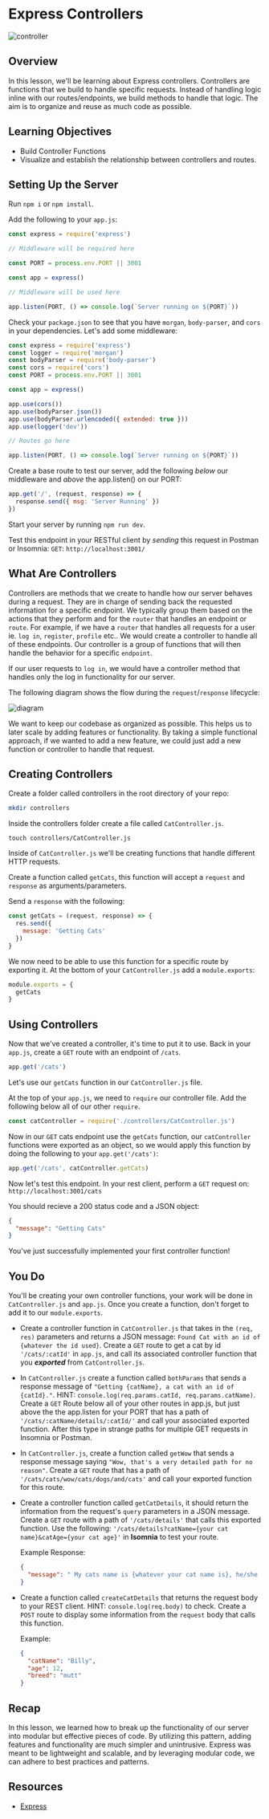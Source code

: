 # Express Controllers

![controller](https://thumbs.gfycat.com/DistinctTastyFossa-size_restricted.gif)

## Overview

In this lesson, we'll be learning about Express controllers. Controllers are functions that we build to handle specific requests. Instead of handling logic inline with our routes/endpoints, we build methods to handle that logic. The aim is to organize and reuse as much code as possible.

## Learning Objectives

- Build Controller Functions
- Visualize and establish the relationship between controllers and routes.

## Setting Up the Server

Run `npm i` or `npm install`.

Add the following to your `app.js`:

```js
const express = require('express')

// Middleware will be required here

const PORT = process.env.PORT || 3001

const app = express()

// Middleware will be used here

app.listen(PORT, () => console.log(`Server running on ${PORT}`))
```

Check your `package.json` to see that you have `morgan`, `body-parser`, and `cors` in your dependencies.
Let's add some middleware:

```js
const express = require('express')
const logger = require('morgan')
const bodyParser = require('body-parser')
const cors = require('cors')
const PORT = process.env.PORT || 3001

const app = express()

app.use(cors())
app.use(bodyParser.json())
app.use(bodyParser.urlencoded({ extended: true }))
app.use(logger('dev'))

// Routes go here

app.listen(PORT, () => console.log(`Server running on ${PORT}`))
```

Create a base route to test our server, add the following _below_ our middleware and _above_ the app.listen() on our PORT:

```js
app.get('/', (request, response) => {
  response.send({ msg: 'Server Running' })
})
```

Start your server by running `npm run dev`.

Test this endpoint in your RESTful client by _sending_ this request in Postman or Insomnia: `GET`: `http://localhost:3001/`

## What Are Controllers

Controllers are methods that we create to handle how our server behaves during a request. They are in charge of sending back the requested information for a specific endpoint. We typically group them based on the actions that they perform and for the `router` that handles an endpoint or `route`. For example, if we have a `router` that handles all requests for a user ie. `log in`, `register`, `profile` etc.. We would create a controller to handle all of these endpoints. Our controller is a group of functions that will then handle the behavior for a specific `endpoint`.

If our user requests to `log in`, we would have a controller method that handles only the log in functionality for our server.

The following diagram shows the flow during the `request`/`response` lifecycle:

![diagram](images/controller_flow.png)

We want to keep our codebase as organized as possible. This helps us to later scale by adding features or functionality. By taking a simple functional approach, if we wanted to add a new feature, we could just add a new function or controller to handle that request.

## Creating Controllers

Create a folder called controllers in the root directory of your repo:

```sh
mkdir controllers
```

Inside the controllers folder create a file called `CatController.js`.

```sh:
touch controllers/CatController.js
```

Inside of `CatController.js` we'll be creating functions that handle different HTTP requests.

Create a function called `getCats`, this function will accept a `request` and `response` as arguments/parameters.

Send a `response` with the following:

```js
const getCats = (request, response) => {
  res.send({
    message: 'Getting Cats'
  })
}
```

We now need to be able to use this function for a specific route by exporting it. At the bottom of your `CatController.js` add a `module.exports`:

```js
module.exports = {
  getCats
}
```

## Using Controllers

Now that we've created a controller, it's time to put it to use. Back in your `app.js`, create a `GET` route with an endpoint of `/cats`.

```js
app.get('/cats')
```

Let's use our `getCats` function in our `CatController.js` file.

At the top of your `app.js`, we need to `require` our controller file.
Add the following below all of our other `require`.

```js
const catController = require('./controllers/CatController.js')
```

Now in our `GET` cats endpoint use the `getCats` function, our `catController` functions were exported as an object, so we would apply this function by doing the following to your `app.get('/cats')`:

```js
app.get('/cats', catController.getCats)
```

Now let's test this endpoint. In your rest client, perform a `GET` request on: `http://localhost:3001/cats`

You should recieve a 200 status code and a JSON object:

```json
{
  "message": "Getting Cats"
}
```

You've just successfully implemented your first controller function!

## You Do

You'll be creating your own controller functions, your work will be done in `CatController.js` and `app.js`. Once you create a function, don't forget to add it to our `module.exports`.

- Create a controller function in `CatController.js` that takes in the `(req, res)` parameters and returns a JSON message: `Found Cat with an id of {whatever the id used}`. Create a `GET` route to get a cat by id `'/cats/:catId'` in `app.js`, and call its associated controller function that you **_exported_** from `CatController.js`.

- In `CatController.js` create a function called `bothParams` that sends a response message of `"Getting {catName}, a cat with an id of {catId}."`. HINT: `console.log(req.params.catId, req.params.catName)`. Create a `GET` Route below all of your other routes in app.js, but just above the the app.listen for your PORT that has a path of `'/cats/:catName/details/:catId/'` and call your associated exported function. After this type in strange paths for multiple GET requests in Insomnia or Postman.

- In `CatController.js`, create a function called `getWow` that sends a response message saying `"Wow, that's a very detailed path for no reason"`. Create a `GET` route that has a path of `'/cats/cats/wow/cats/dogs/and/cats'` and call your exported function for this route.

- Create a controller function called `getCatDetails`, it should return the information from the request's `query` parameters in a JSON message. Create a `GET` route with a path of `'/cats/details'` that calls this exported function. Use the following: `'/cats/details?catName={your cat name}&catAge={your cat age}'` in **Isomnia** to test your route.

  Example Response:

  ```json
  {
    "message": " My cats name is {whatever your cat name is}, he/she is {catAge} years old."
  }
  ```

- Create a function called `createCatDetails` that returns the request body to your REST client. HINT: `console.log(req.body)` to check.
  Create a `POST` route to display some information from the `request` body that calls this function.

  Example:

  ```json
  {
    "catName": "Billy",
    "age": 12,
    "breed": "mutt"
  }
  ```

## Recap

In this lesson, we learned how to break up the functionality of our server into modular but effective pieces of code. By utilizing this pattern, adding features and functionality are much simpler and unintrusive. Express was meant to be lightweight and scalable, and by leveraging modular code, we can adhere to best practices and patterns.

## Resources

- [Express](https://expressjs.com/)
